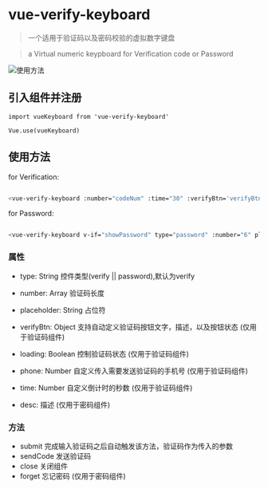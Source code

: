 # vue-verify-keyboard

> 一个适用于验证码以及密码校验的虚拟数字键盘

> a Virtual numeric keypboard for Verification code or Password

![使用方法](https://gitee.com/taoyouyou/vue-keyboard/raw/master/gif5.gif)



## 引入组件并注册

```
import vueKeyboard from 'vue-verify-keyboard'

Vue.use(vueKeyboard)
```

## 使用方法




for Verification:
``` bash

<vue-verify-keyboard :number="codeNum" :time="30" :verifyBtn='verifyBtn' :loading="loading" :phone="phone" @submit="submit" @send="sendCode"  @close="close" @on-time-change="onTimeChange" v-if="showKeyboard"></vue-verify-keyboard>

```
for Password:
``` bash

<vue-verify-keyboard v-if="showPassword" type="password" :number="6" placeholder=' ' desc="您正在更改重要信息，输入密码支付进行安全验证" @submit="checkPayPwd" @close="showPassword = false"  @forget="forgetPassword"></vue-verify-keyboard>

```



### 属性
- type: String 控件类型(verify || password),默认为verify
- number: Array 验证码长度
- placeholder: String 占位符

- verifyBtn: Object 支持自动定义验证码按钮文字，描述，以及按钮状态 (仅用于验证码组件)
- loading: Boolean 控制验证码状态 (仅用于验证码组件)
- phone: Number 自定义传入需要发送验证码的手机号  (仅用于验证码组件)
- time: Number 自定义倒计时的秒数 (仅用于验证码组件)

- desc: 描述  (仅用于密码组件)

### 方法
- submit 完成输入验证码之后自动触发该方法，验证码作为传入的参数
- sendCode 发送验证码
- close 关闭组件
- forget 忘记密码 (仅用于密码组件)
